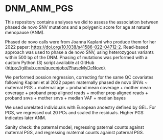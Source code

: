 # DNM_ANM_PGS
This repository contains analyses we did to assess the association between phased de novo SNV mutations and a polygenic score for age at natural menopause (ANM). 

Phased de novo calls were from Joanna Kaplani who produce them for her 2022 paper: https://doi.org/10.1038/s41586-022-04712-2. Read-based approach was used to phase a de novo SNV, using heterozygous variants within 500 bp of the DNM. Phasing of mutations was performed with a custom Python (3) script available at GitHub (https://github.com/queenjobo/PhaseMyDeNovo).

We performed possion regression, correcting for the same QC covariates following Kaplani et al 2022 paper:
maternally phased de novo SNVs ~ maternal PGS + maternal age + 
                 proband mean coverage + mother mean coverage + 
                 proband prop aligned reads + mother prop aligned reads + 
                 proband snvs + mother snvs + median VAF + median bayes

We used unrelated individuals with European ancestry defined by GEL. For PGS, we regressed out 20 PCs and scaled the residuals. Higher PGS indicates later ANM.

Sanity check: the paternal model, regressing paternal counts against maternal PGS, and regressing maternal counts against paternal PGS.

